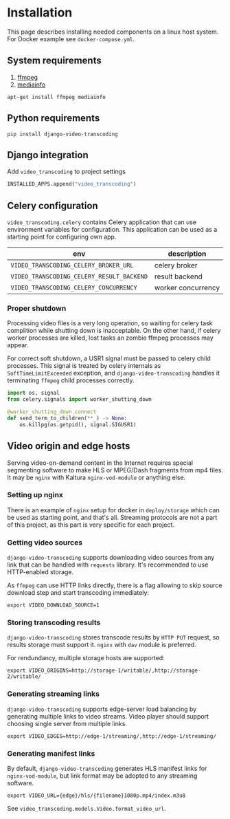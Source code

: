 Installation
============

This page describes installing needed components on a linux host system. For 
Docker example see `docker-compose.yml`.

System requirements
-------------------

1. [ffmpeg](http://ffmpeg.org/)
2. [mediainfo](https://mediaarea.net/en/MediaInfo)

```shell
apt-get install ffmpeg mediainfo
```

Python requirements
-------------------

```shell
pip install django-video-transcoding
```

Django integration
------------------

Add `video_transcoding` to project settings

```python
INSTALLED_APPS.append("video_transcoding")
```

Celery configuration
--------------------

`video_transcoding.celery` contains Celery application that can use environment 
variables for configuration. This application can be used as a starting point
for configuring own app.

| env                                       | description        |
|-------------------------------------------|--------------------|
| `VIDEO_TRANSCODING_CELERY_BROKER_URL`     | celery broker      |
| `VIDEO_TRANSCODING_CELERY_RESULT_BACKEND` | result backend     |
| `VIDEO_TRANSCODING_CELERY_CONCURRENCY`    | worker concurrency |

### Proper shutdown

Processing video files is a very long operation, so waiting for celery task 
complition while shutting down is inacceptable. On the other hand, if celery
worker processes are killed, lost tasks an zombie ffmpeg processes may appear.

For correct soft shutdown, a USR1 signal must be passed to celery child 
processes. This signal is treated by celery internals as `SoftTimeLimitExceeded`
exception, and `django-video-transcoding` handles it terminating `ffmpeg` child
processes correctly.

```python
import os, signal
from celery.signals import worker_shutting_down

@worker_shutting_down.connect
def send_term_to_children(**_) -> None:
    os.killpg(os.getpid(), signal.SIGUSR1)
```

Video origin and edge hosts
---------------------------

Serving video-on-demand content in the Internet requires special segmenting 
software to make HLS or MPEG/Dash fragments from mp4 files.
It may be `nginx` with Kaltura `nginx-vod-module` or anything else.

### Setting up nginx

There is an example of `nginx` setup for docker in `deploy/storage` which can
be used as starting point, and that's all. Streaming protocols are not a part
of this project, as this part is very specific for each project.

### Getting video sources

`django-video-transcoding` supports downloading video sources from any link that
can be handled with `requests` library. It's recommended to use HTTP-enabled 
storage.

As `ffmpeg` can use HTTP links directly, there is a flag allowing to skip 
source download step and start transcoding immediately:

```env
export VIDEO_DOWNLOAD_SOURCE=1
```

### Storing transcoding results

`django-video-transcoding` stores transcode results by `HTTP PUT` request,
so results storage must support it. `nginx` with `dav` module is preferred.

For rendundancy, multiple storage hosts are supported:

```env
export VIDEO_ORIGINS=http://storage-1/writable/,http://storage-2/writable/
```

### Generating streaming links

`django-video-transcoding` supports edge-server load balancing by generating
multiple links to video streams. Video player should support choosing single
server from multiple links.

```env
export VIDEO_EDGES=http://edge-1/streaming/,http://edge-1/streaming/
```

### Generating manifest links

By default, `django-video-transcoding` generates HLS manifest links for
`nginx-vod-module`, but link format may be adopted to any streaming software.

```env
export VIDEO_URL={edge}/hls/{filename}1080p.mp4/index.m3u8
```

See `video_transcoding.models.Video.format_video_url`.
